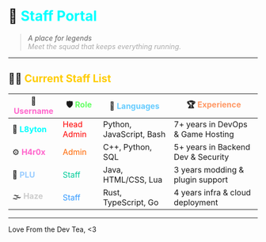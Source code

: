 # 🚪 <span style="color:#00ffff;">Staff Portal</span>

> <em>A place for legends  
> <span style="color:#aaaaaa;">Meet the squad that keeps everything running.</span></em>

---

## 🧑‍💻 <span style="color:#ffcc00;">Current Staff List</span>

| 👤 <span style="color:#ff66cc;">Username</span> | 🛡️ <span style="color:#66ff66;">Role</span> | 🧠 <span style="color:#66ccff;">Languages</span> | 🏆 <span style="color:#ff9966;">Experience</span> |
|-------------|------------------|--------------------------|---------------------------|
| 🔱 <span style="color:#00ffff;"><strong>L8yton</strong></span> | <span style="color:#ff0000;">Head Admin</span> | Python, JavaScript, Bash | 7+ years in DevOps & Game Hosting |
| ⚙️ <span style="color:#ff66cc;"><strong>H4r0x</strong></span>   | <span style="color:#ff6600;">Admin</span>      | C++, Python, SQL         | 5+ years in Backend Dev & Security |
| 🧩 <span style="color:#99ccff;"><strong>PLU</strong></span>     | <span style="color:#00cc99;">Staff</span>      | Java, HTML/CSS, Lua      | 3 years modding & plugin support |
| 🌫️ <span style="color:#cccccc;"><strong>Haze</strong></span>    | <span style="color:#3399ff;">Staff</span>      | Rust, TypeScript, Go     | 4 years infra & cloud deployment |

---

Love From the Dev Tea, <3

